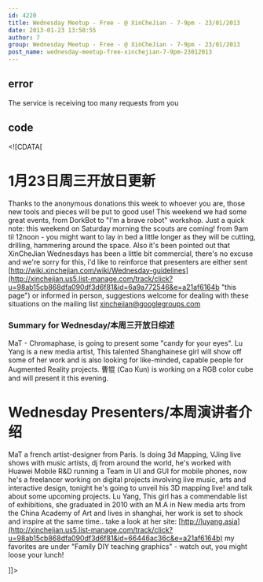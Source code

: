 ```yaml
---
id: 4220
title: Wednesday Meetup - Free - @ XinCheJian - 7-9pm - 23/01/2013
date: 2013-01-23 13:50:55
author: 7
group: Wednesday Meetup - Free - @ XinCheJian - 7-9pm - 23/01/2013
post_name: wednesday-meetup-free-xinchejian-7-9pm-23012013
---
```


## error
The service is receiving too many requests from you

## code
 <!\[CDATA\[

# 1月23日周三开放日更新

Thanks to the anonymous donations this week to whoever you are, those new tools and pieces will be put to good use! This weekend we had some great events, from DorkBot to "I'm a brave robot" workshop. Just a quick note: this weekend on Saturday morning the scouts are coming! from 9am til 12noon - you might want to lay in bed a little longer as they will be cutting, drilling, hammering around the space. Also it's been pointed out that XinCheJian Wednesdays has been a little bit commercial, there's no excuse and we're sorry for this, i'd like to reinforce that presenters are either sent [http://wiki.xinchejian.com/wiki/Wednesday-guidelines](http://xinchejian.us5.list-manage.com/track/click?u=98ab15cb868dfa090df3d6f81&id=6a9a772546&e=a21af6164b "this page") or informed in person, suggestions welcome for dealing with these situations on the mailing list [xinchejian@googlegroups.com](mailto:xinchejian@googlegroups.com?subject=commercial%20presentors%20) 

### Summary for Wednesday/本周三开放日综述

MaT - Chromaphase, is going to present some "candy for your eyes". Lu Yang is a new media artist, This talented Shanghainese girl will show off some of her work and is also looking for like-minded, capable people for Augmented Reality projects. 曹锟 (Cao Kun) is working on a RGB color cube and will present it this evening.

# Wednesday Presenters/本周演讲者介绍

MaT a french artist-designer from Paris. Is doing 3d Mapping, VJing live shows with music artists, dj from around the world, he's worked with Huawei Mobile R&D running a Team in UI and GUI for mobile phones, now he's a freelancer working on digital projects involving live music, arts and interactive design, tonight he's going to unveil his 3D mapping live! and talk about some upcoming projects. Lu Yang, This girl has a commendable list of exhibitions, she graduated in 2010 with an M.A in New media arts from the China Academy of Art and lives in shanghai, her work is set to shock and inspire at the same time.. take a look at her site: [http://luyang.asia](http://xinchejian.us5.list-manage.com/track/click?u=98ab15cb868dfa090df3d6f81&id=66446ac36c&e=a21af6164b) my favorites are under "Family DIY teaching graphics" - watch out, you might loose your lunch!

\]\]> 
